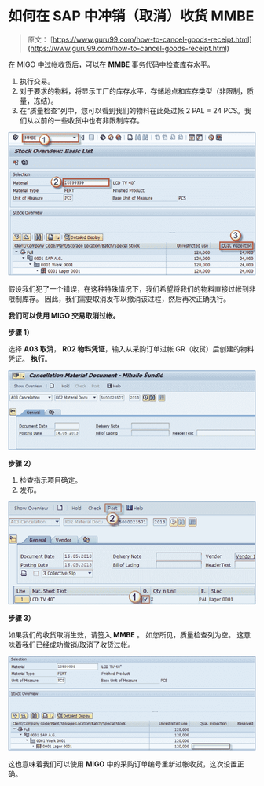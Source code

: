 # 如何在 SAP 中冲销（取消）收货 MMBE

> 原文： [https://www.guru99.com/how-to-cancel-goods-receipt.html](https://www.guru99.com/how-to-cancel-goods-receipt.html)

在 MIGO 中过帐收货后，可以在 **MMBE** 事务代码中检查库存水平。

1.  执行交易。
2.  对于要求的物料，将显示工厂的库存水平，存储地点和库存类型（非限制，质量，冻结）。
3.  在“质量检查”列中，您可以看到我们的物料在此处过帐 2 PAL = 24 PCS。我们从以前的一些收货中也有非限制库存。

![](img/8a20e7fcde0611bb7212cc043fa6d70b.png)

假设我们犯了一个错误，在这种特殊情况下，我们希望将我们的物料直接过帐到非限制库存。 因此，我们需要取消发布以撤消该过程，然后再次正确执行。

**我们可以使用 MIGO 交易取消过帐。**

**步骤 1）**

选择 **A03 取消**， **R02 物料凭证**，输入从采购订单过帐 GR（收货）后创建的物料凭证。 **执行**。

![](img/03b18648345b852758d962681c120e0e.png)

**步骤 2）**

1.  检查指示项目确定。
2.  发布。

![](img/9acbba1d425481d06034d3e42692c414.png)

**步骤 3）**

如果我们的收货取消生效，请签入 **MMBE** 。 如您所见，质量检查列为空。 这意味着我们已经成功撤销/取消了收货过帐。

![](img/097268af82bab09ed4a605d63c20e86b.png)

这也意味着我们可以使用 **MIGO** 中的采购订单编号重新过帐收货，这次设置正确。